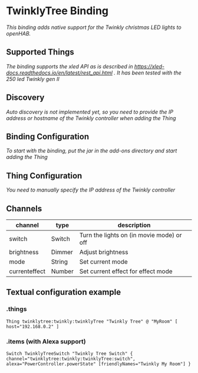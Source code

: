 # TwinklyTree Binding

_This binding adds native support for the Twinkly christmas LED lights to openHAB._

## Supported Things

_The binding supports the xled API as is described in https://xled-docs.readthedocs.io/en/latest/rest_api.html . It has been tested with the 250 led Twinkly gen II_

## Discovery

_Auto discovery is not implemented yet, so you need to provide the IP address or hostname of the Twinkly controller when adding the Thing_

## Binding Configuration

_To start with the binding, put the jar in the add-ons directory and start adding the Thing_

## Thing Configuration

_You need to manually specify the IP address of the Twinkly controller_

## Channels

| channel       | type   | description                               |
|---------------|--------|-------------------------------------------|
| switch        | Switch | Turn the lights on (in movie mode) or off |
| brightness    | Dimmer | Adjust brightness                         |
| mode          | String | Set current mode                          |
| currenteffect | Number | Set current effect for effect mode        |

## Textual configuration example

### .things

```
Thing twinklytree:twinkly:twinklyTree "Twinkly Tree" @ "MyRoom" [ host="192.168.0.2" ]
```

### .items (with Alexa support)

```
Switch TwinklyTreeSwitch "Twinkly Tree Switch" { channel="twinklytree:twinkly:twinklyTree:switch", alexa="PowerController.powerState" [friendlyNames="Twinkly My Room"] }
```

